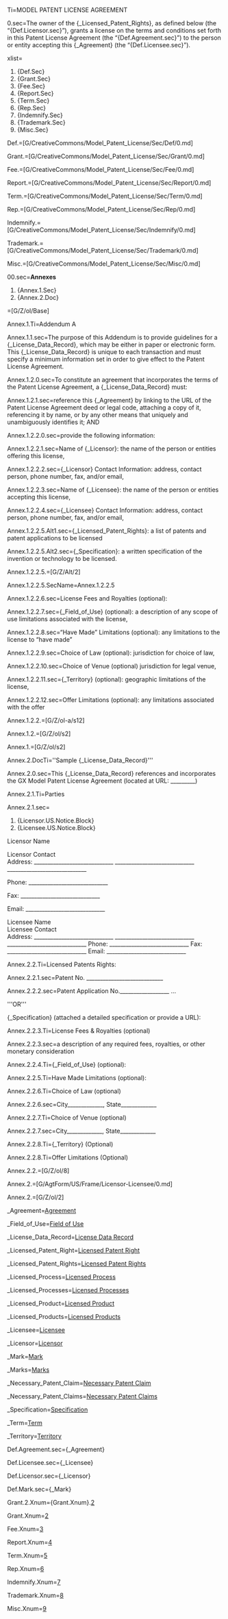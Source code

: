 Ti=MODEL PATENT LICENSE AGREEMENT

0.sec=The owner of the {_Licensed_Patent_Rights}, as defined below (the “{Def.Licensor.sec}”), grants a license on the terms and conditions set forth in this Patent License Agreement (the “{Def.Agreement.sec}”) to the person or entity accepting this {_Agreement} (the “{Def.Licensee.sec}”).

xlist=<ol class="secs-and"><li>{Def.Sec}<li>{Grant.Sec}<li>{Fee.Sec}<li>{Report.Sec}<li>{Term.Sec}<li>{Rep.Sec}<li>{Indemnify.Sec}<li>{Trademark.Sec}<li>{Misc.Sec}</ol>

Def.=[G/CreativeCommons/Model_Patent_License/Sec/Def/0.md]

Grant.=[G/CreativeCommons/Model_Patent_License/Sec/Grant/0.md]

Fee.=[G/CreativeCommons/Model_Patent_License/Sec/Fee/0.md]

Report.=[G/CreativeCommons/Model_Patent_License/Sec/Report/0.md]

Term.=[G/CreativeCommons/Model_Patent_License/Sec/Term/0.md]

Rep.=[G/CreativeCommons/Model_Patent_License/Sec/Rep/0.md]

Indemnify.=[G/CreativeCommons/Model_Patent_License/Sec/Indemnify/0.md]

Trademark.=[G/CreativeCommons/Model_Patent_License/Sec/Trademark/0.md]

Misc.=[G/CreativeCommons/Model_Patent_License/Sec/Misc/0.md]


00.sec=<b>Annexes</b> <ol><li>{Annex.1.Sec}<li>{Annex.2.Doc}</ol>

=[G/Z/ol/Base]

Annex.1.Ti=Addendum A

Annex.1.1.sec=The purpose of this Addendum is to provide guidelines for a {_License_Data_Record}, which may be either in paper or electronic form. This {_License_Data_Record} is unique to each transaction and must specify a minimum information set in order to give effect to the Patent License Agreement.

Annex.1.2.0.sec=To constitute an agreement that incorporates the terms of the Patent License Agreement, a {_License_Data_Record} must:

Annex.1.2.1.sec=reference this {_Agreement} by linking to the URL of the Patent License Agreement deed or legal code, attaching a copy of it, referencing it by name, or by any other means that uniquely and unambiguously identifies it; AND

Annex.1.2.2.0.sec=provide the following information:

Annex.1.2.2.1.sec=Name of {_Licensor}: the name of the person or entities offering this license,

Annex.1.2.2.2.sec={_Licensor} Contact Information: address, contact person, phone number, fax, and/or email,

Annex.1.2.2.3.sec=Name of {_Licensee}: the name of the person or entities accepting this license,

Annex.1.2.2.4.sec={_Licensee} Contact Information: address, contact person, phone number, fax, and/or email,


Annex.1.2.2.5.Alt1.sec={_Licensed_Patent_Rights}: a list of patents and patent applications to be licensed

Annex.1.2.2.5.Alt2.sec={_Specification}: a written specification of the invention or technology to be licensed.

Annex.1.2.2.5.=[G/Z/Alt/2]

Annex.1.2.2.5.SecName=Annex.1.2.2.5

Annex.1.2.2.6.sec=License Fees and Royalties (optional):

Annex.1.2.2.7.sec={_Field_of_Use} (optional): a description of any scope of use limitations associated with the license,

Annex.1.2.2.8.sec=“Have Made” Limitations (optional): any limitations to the license to “have made”

Annex.1.2.2.9.sec=Choice of Law (optional): jurisdiction for choice of law,

Annex.1.2.2.10.sec=Choice of Venue (optional) jurisdiction for legal venue,

Annex.1.2.2.11.sec={_Territory} (optional): geographic limitations of the license,

Annex.1.2.2.12.sec=Offer Limitations (optional): any limitations associated with the offer 

Annex.1.2.2.=[G/Z/ol-a/s12]

Annex.1.2.=[G/Z/ol/s2]

Annex.1.=[G/Z/ol/s2]

Annex.2.DocTi=''Sample {_License_Data_Record}'''

Annex.2.0.sec=This {_License_Data_Record} references and incorporates the GX Model Patent License Agreement (located at URL: _________)


Annex.2.1.Ti=Parties

Annex.2.1.sec=<ol><li>{Licensor.US.Notice.Block}<li>{Licensee.US.Notice.Block}</ol>

Licensor Name	

Licensor Contact	
Address:     _____________________________
             _____________________________
             _____________________________

Phone:       _____________________________

Fax:         _____________________________

Email:       _____________________________


Licensee Name	
Licensee Contact	
Address:     _____________________________
             _____________________________
             _____________________________
Phone:       _____________________________
Fax:         _____________________________
Email:       _____________________________

Annex.2.2.Ti=Licensed Patents Rights:
	
Annex.2.2.1.sec=Patent No.   ____________________________

Annex.2.2.2.sec=Patent Application No.__________________
…

'''OR'''

{_Specification} (attached a detailed specification or provide a URL):


Annex.2.2.3.Ti=License Fees & Royalties (optional)

Annex.2.2.3.sec=a description of any required fees, royalties, or other monetary consideration	


Annex.2.2.4.Ti={_Field_of_Use} (optional):	


Annex.2.2.5.Ti=Have Made Limitations (optional):	


Annex.2.2.6.Ti=Choice of Law (optional)

Annex.2.2.6.sec=City_____________, State_____________

Annex.2.2.7.Ti=Choice of Venue (optional)

Annex.2.2.7.sec=City_____________, State_____________


Annex.2.2.8.Ti={_Territory} (Optional)	


Annex.2.2.8.Ti=Offer Limitations (Optional)

Annex.2.2.=[G/Z/ol/8]

Annex.2.=[G/AgtForm/US/Frame/Licensor-Licensee/0.md]

Annex.2.=[G/Z/ol/2]


_Agreement=<a href='#Def.Agreement.sec' class='definedterm'>Agreement</a>

_Field_of_Use=<a href='#Def.Field_of_Use.sec' class='definedterm'>Field of Use</a>

_License_Data_Record=<a href='#Def.License_Data_Record.sec' class='definedterm'>License Data Record</a>

_Licensed_Patent_Right=<a href='#Def.Licensed_Patent_Right.sec' class='definedterm'>Licensed Patent Right</a>

_Licensed_Patent_Rights=<a href='#Def.Licensed_Patent_Right.sec' class='definedterm'>Licensed Patent Rights</a>

_Licensed_Process=<a href='#Def.Licensed_Process.sec' class='definedterm'>Licensed Process</a>

_Licensed_Processes=<a href='#Def.Licensed_Process.sec' class='definedterm'>Licensed Processes</a>

_Licensed_Product=<a href='#Def.Licensed_Product.sec' class='definedterm'>Licensed Product</a>

_Licensed_Products=<a href='#Def.Licensed_Product.sec' class='definedterm'>Licensed Products</a>

_Licensee=<a href='#Def.Licensee.sec' class='definedterm'>Licensee</a>

_Licensor=<a href='#Def.Licensor.sec' class='definedterm'>Licensor</a>

_Mark=<a href='#Def.Mark.sec' class='definedterm'>Mark</a>

_Marks=<a href='#Def.Mark.sec' class='definedterm'>Marks</a>

_Necessary_Patent_Claim=<a href='#Def.Necessary_Patent_Claim.sec' class='definedterm'>Necessary Patent Claim</a>

_Necessary_Patent_Claims=<a href='#Def.Necessary_Patent_Claim.sec' class='definedterm'>Necessary Patent Claims</a>

_Specification=<a href='#Def.Specification.sec' class='definedterm'>Specification</a>

_Term=<a href='#Def.Term.sec' class='definedterm'>Term</a>

_Territory=<a href='#Def.Territory.sec' class='definedterm'>Territory</a>


Def.Agreement.sec={_Agreement}

Def.Licensee.sec={_Licensee}

Def.Licensor.sec={_Licensor}

Def.Mark.sec={_Mark}

Grant.2.Xnum={Grant.Xnum}.<a href='#Grant.2.sec'>2</a>

Grant.Xnum=<a href='#Grant.sec'>2</a>

Fee.Xnum=<a href='#Fee.sec'>3</a>

Report.Xnum=<a href='#Report.sec'>4</a>

Term.Xnum=<a href='#Term.sec'>5</a>

Rep.Xnum=<a href='#Rep.sec'>6</a>

Indemnify.Xnum=<a href='#Indemnify.sec'>7</a>

Trademark.Xnum=<a href='#Trademark.sec'>8</a>

Misc.Xnum=<a href='#Misc.sec'>9</a>